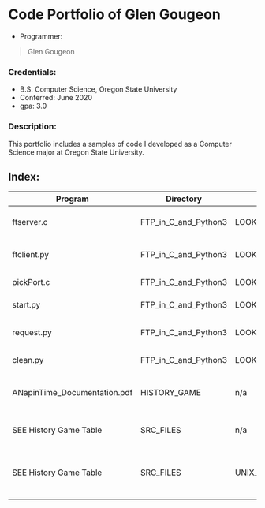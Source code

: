 # Code Portfolio of Glen Gougeon
* Programmer:
> Glen Gougeon
### Credentials:
* B.S. Computer Science, Oregon State University 
* Conferred: June 2020
* gpa: 3.0
### Description:
This portfolio includes a samples of code I developed as
a Computer Science major at Oregon State University. 
## Index:
Program | Directory | Sub-Folder | Description
--------|-----------|------------|------------
ftserver.c | FTP_in_C_and_Python3 | LOOK_HERE | server program for FTP system
ftclient.py | FTP_in_C_and_Python3 | LOOK_HERE | client program for FTP system
pickPort.c | FTP_in_C_and_Python3 | LOOK_HERE | generates 2 ports as files
start.py | FTP_in_C_and_Python3 | LOOK_HERE | set-up script for FTP server 
request.py | FTP_in_C_and_Python3 | LOOK_HERE | simplifies commands to ftclient.py
clean.py | FTP_in_C_and_Python3 | LOOK_HERE | cleans up after testing FTP
ANapinTime_Documentation.pdf | HISTORY_GAME | n/a | Exhaustive documentation of History Game
SEE History Game Table | SRC_FILES | n/a | Source code for History Game
SEE History Game Table | SRC_FILES | UNIX_COMPILED_VERSION | Executables for History Game compiled on OSU server
 
